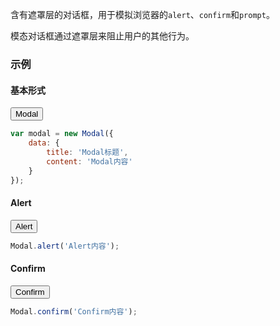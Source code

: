 含有遮罩层的对话框，用于模拟浏览器的`alert`、`confirm`和`prompt`。

模态对话框通过遮罩层来阻止用户的其他行为。

### 示例
#### 基本形式

<div id="j-example1"><button class="u-btn u-btn-primary">Modal</button></div>

```javascript
var modal = new Modal({
    data: {
        title: 'Modal标题',
        content: 'Modal内容'
    }
});
```

#### Alert

<div id="j-example2"><button class="u-btn u-btn-error">Alert</button></div>

```javascript
Modal.alert('Alert内容');
```

#### Confirm

<div id="j-example3"><button class="u-btn u-btn-success">Confirm</button></div>

```javascript
Modal.confirm('Confirm内容');
```
